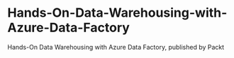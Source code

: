# Hands-On-Data-Warehousing-with-Azure-Data-Factory
Hands-On Data Warehousing with Azure Data Factory, published by Packt
